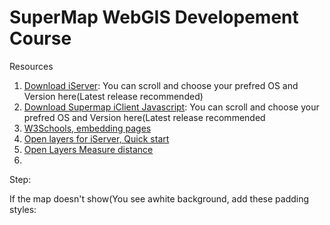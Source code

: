 # SuperMap WebGIS Developement Course

Resources
1. [Download iServer](https://www.supermap.com/en-us/html/down.html): You can scroll and choose your prefred OS and Version here(Latest release recommended)
2. [Download Supermap iClient Javascript](https://products.supermap.com/Packages/Eng10i2021/EN/iClient/supermap-iclient-1020.zip): You can scroll and choose your prefred OS and Version here(Latest release recommended
3. [W3Schools, embedding pages](https://www.w3schools.com/js/js_whereto.asp)
4. [Open layers for iServer, Quick start](https://iclient.supermap.io/en/examples/openlayers/examples.html#iServer)
4. [Open Layers Measure distance](https://iclient.supermap.io/en/examples/openlayers/editor.html#01_measure_distance)
5. []()

Step:

If the map doesn't show(You see awhite background, add these padding styles:


